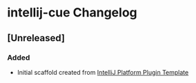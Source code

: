<!-- Keep a Changelog guide -> https://keepachangelog.com -->

# intellij-cue Changelog

## [Unreleased]
### Added
- Initial scaffold created from [IntelliJ Platform Plugin Template](https://github.com/JetBrains/intellij-platform-plugin-template)
